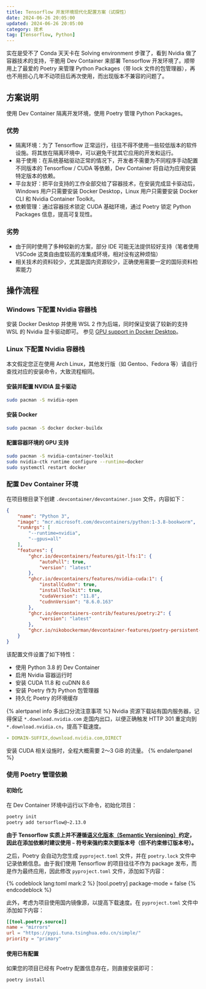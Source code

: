 ```yaml
---
title: Tensorflow 开发环境现代化配置方案（试探性）
date: 2024-06-26 20:05:00
updated: 2024-06-26 20:05:00
category: 技术
tag: [Tensorflow, Python]
---
```

实在是受不了 Conda 天天卡在 Solving environment 步骤了，看到 Nvidia 做了容器技术的支持，干脆用 Dev Container 来部署 Tensorflow 开发环境了。顺带用上了最爱的 Poetry 来管理 Python Packages（带 lock 文件的包管理器），再也不用担心几年不动项目后再次使用，而出现版本不兼容的问题了。
<!--more--> 

## 方案说明
使用 Dev Container 隔离开发环境，使用 Poetry 管理 Python Packages。

### 优势
- 隔离环境：为了 Tensorflow 正常运行，往往不得不使用一些较低版本的软件设施。将其放在隔离环境中，可以避免干扰其它应用的开发和运行。
- 易于使用：在系统基础驱动正常的情况下，开发者不需要为不同程序手动配置不同版本的 Tensorflow / CUDA 等依赖，Dev Container 将自动为应用安装特定版本的依赖。
- 平台友好：把平台支持的工作全部交给了容器技术，在安装完成显卡驱动后，Windows 用户只需要安装 Docker Desktop，Linux 用户只需要安装 Docker CLI 和 Nvidia Container Toolkit。
- 依赖管理：通过容器技术锁定 CUDA 基础环境，通过 Poetry 锁定 Python Packages 信息，提高可复现性。

### 劣势
- 由于同时使用了多种较新的方案，部分 IDE 可能无法提供较好支持（笔者使用 VSCode 这类自由度较高的准集成环境，相对没有这种烦恼）
- 相关技术的资料较少，尤其是国内资源较少，正确使用需要一定的国际资料检索能力

## 操作流程
### Windows 下配置 Nvidia 容器栈
安装 Docker Desktop 并使用 WSL 2 作为后端，同时保证安装了较新的支持 WSL 的 Nvidia 显卡驱动即可。
参见 [GPU support in Docker Desktop](https://docs.docker.com/desktop/gpu/)。

### Linux 下配置 Nvidia 容器栈
本文假定您正在使用 Arch Linux，其他发行版（如 Gentoo、Fedora 等）请自行查找对应的安装命令，大致流程相同。

#### 安装并配置 NVIDIA 显卡驱动
```bash
sudo pacman -S nvidia-open
```

#### 安装 Docker
```bash
sudo pacman -S docker docker-buildx
```

#### 配置容器环境的 GPU 支持
```bash
sudo pacman -S nvidia-container-toolkit
sudo nvidia-ctk runtime configure --runtime=docker
sudo systemctl restart docker
```

### 配置 Dev Container 环境
在项目根目录下创建 `.devcontainer/devcontainer.json` 文件，内容如下：
```json
{
    "name": "Python 3",
    "image": "mcr.microsoft.com/devcontainers/python:1-3.8-bookworm",
    "runArgs": [
        "--runtime=nvidia",
        "--gpus=all"
    ],
    "features": {
        "ghcr.io/devcontainers/features/git-lfs:1": {
            "autoPull": true,
            "version": "latest"
        },
        "ghcr.io/devcontainers/features/nvidia-cuda:1": {
            "installCudnn": true,
            "installToolkit": true,
            "cudaVersion": "11.8",
            "cudnnVersion": "8.6.0.163"
        },
        "ghcr.io/devcontainers-contrib/features/poetry:2": {
            "version": "latest"
        },
        "ghcr.io/nikobockerman/devcontainer-features/poetry-persistent-cache:1": {}
    }
}
```

该配置文件设置了如下特性：
- 使用 Python 3.8 的 Dev Container
- 启用 Nvidia 容器运行时
- 安装 CUDA 11.8 和 cuDNN 8.6
- 安装 Poetry 作为 Python 包管理器
- 持久化 Poetry 的环境缓存

{% alertpanel info 多出口分流注意事项 %}
Nvidia 资源下载站有国内服务器，记得保证 `*.download.nvidia.com` 走国内出口，以便正确触发 HTTP 301 重定向到 `*.download.nvidia.cn`，提高下载速度。

```yaml
- DOMAIN-SUFFIX,download.nvidia.com,DIRECT
```

安装 CUDA 相关设施时，全程大概需要 2～3 GiB 的流量。
{% endalertpanel %}

### 使用 Poetry 管理依赖
#### 初始化
在 Dev Container 环境中运行以下命令，初始化项目：
```bash
poetry init
poetry add tersorflow@~2.13.0
```

**由于 Tensorflow 实质上并不遵循[语义化版本（Semantic Versioning）](https://semver.org/)约定，因此在添加依赖时建议使用 `~` 符号来强约束次要版本号（但不约束修订版本号）。**

之后，Poetry 会自动为您生成 `pyproject.toml` 文件，并在 `poetry.lock` 文件中记录依赖信息。由于我们使用 Tensorflow 的项目往往不作为 package 发布，而是作为最终应用，因此修改 `pyproject.toml` 文件，添加如下内容：

{% codeblock lang:toml mark:2 %}
[tool.poetry]
package-mode = false
{% endcodeblock %}

此外，考虑为项目使用国内镜像源，以提高下载速度。在 `pyproject.toml` 文件中添加如下内容：
```toml
[[tool.poetry.source]]
name = "mirrors"
url = "https://pypi.tuna.tsinghua.edu.cn/simple/"
priority = "primary"
```

#### 使用已有配置
如果您的项目已经有 Poetry 配置信息存在，则直接安装即可：
```bash
poetry install
```
